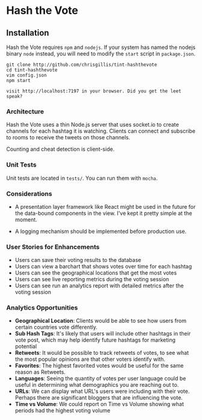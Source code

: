 # Hash the Vote

## Installation

Hash the Vote requires `npm` and `nodejs`. If your system has named the nodejs binary `node` instead, you will need to modify the `start` script in `package.json`.

```
git clone http://github.com/chrisgillis/tint-hashthevote
cd tint-hashthevote
vim config.json
npm start

visit http://localhost:7197 in your browser. Did you get the leet speak?
```

### Architecture

Hash the Vote uses a thin Node.js server that uses socket.io to create channels for each hashtag it is watching. Clients can connect and subscribe to rooms to receive the tweets on those channels.

Counting and cheat detection is client-side.

### Unit Tests

Unit tests are located in `tests/`. You can run them with `mocha`.

### Considerations

* A presentation layer framework like React might be used in the future for the 
  data-bound components in the view. I've kept it pretty simple at the moment.

* A logging mechanism should be implemented before production use.


### User Stories for Enhancements

* Users can save their voting results to the database
* Users can view a barchart that shows votes over time for each hashtag
* Users can see the geographical locations that get the most votes
* Users can see live reporting metrics during the voting session
* Users can see run an analytics report with detailed metrics after the voting session

### Analytics Opportunities

 * __Geographical Location__: Clients would be able to see how users from certain countries vote differently.
 * __Sub Hash Tags__: It's likely that users will include other hashtags in their vote post, which may help identify future hashtags for marketing potential
 * __Retweets__: It would be possible to track retweets of votes, to see what the most popular opinions are that other voters identify with.
 * __Favorites__: The highest favorited votes would be useful for the same reason as Retweets.
 * __Languages__: Seeing the quantity of votes per user language could be useful in determining what demographics you are reaching out to.
 * __URLs__: We can display what URL's users were including with their vote. Perhaps there are significant bloggers that are influencing the vote.
 * __Time vs Volume__: We could report on Time vs Volume showing what periods had the highest voting volume
